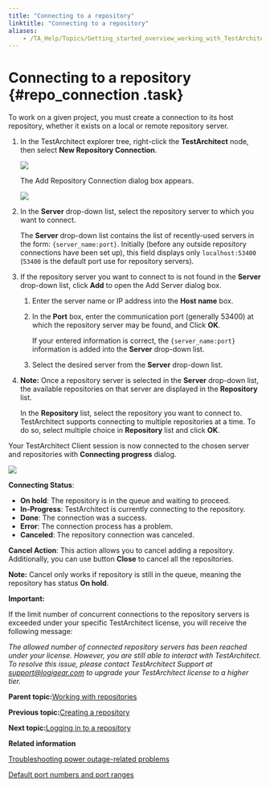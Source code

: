 ```yaml
--- 
title: "Connecting to a repository"
linktitle: "Connecting to a repository"
aliases: 
    - /TA_Help/Topics/Getting_started_overview_working_with_TestArchitect_client_connecting.html
---
```

# Connecting to a repository {#repo_connection .task}

To work on a given project, you must create a connection to its host repository, whether it exists on a local or remote repository server.

1.  In the TestArchitect explorer tree, right-click the **TestArchitect** node, then select **New Repository Connection**.

    ![](../Images/ug_connectrepository1.png)

    The Add Repository Connection dialog box appears.

    ![](../Images/ug_repositoryserver2.png)

2.  In the **Server** drop-down list, select the repository server to which you want to connect.

    The **Server** drop-down list contains the list of recently-used servers in the form: `{server_name:port}`. Initially \(before any outside repository connections have been set up\), this field displays only `localhost:53400` \(`53400` is the default port use for repository servers\).

3.  If the repository server you want to connect to is not found in the **Server** drop-down list, click **Add** to open the Add Server dialog box.

    1.  Enter the server name or IP address into the **Host name** box.

    2.  In the **Port** box, enter the communication port \(generally 53400\) at which the repository server may be found, and Click **OK**.

        If your entered information is correct, the `{server_name:port}` information is added into the **Server** drop-down list.

    3.  Select the desired server from the **Server** drop-down list.

4.  **Note:** Once a repository server is selected in the **Server** drop-down list, the available repositories on that server are displayed in the **Repository** list.

    In the **Repository** list, select the repository you want to connect to. TestArchitect supports connecting to multiple repositories at a time. To do so, select multiple choice in **Repository** list and click **OK**.


Your TestArchitect Client session is now connected to the chosen server and repositories with **Connecting progress** dialog.

![](../Images/ug_connectingprogress.png)

**Connecting Status**:

-   **On hold**: The repository is in the queue and waiting to proceed.
-   **In-Progress**: TestArchitect is currently connecting to the repository.
-   **Done**: The connection was a success.
-   **Error**: The connection process has a problem.
-   **Canceled**: The repository connection was canceled.

**Cancel Action**: This action allows you to cancel adding a repository. Additionally, you can use button **Close** to cancel all the repositories.

**Note:** Cancel only works if repository is still in the queue, meaning the repository has status **On hold**.

**Important:**

If the limit number of concurrent connections to the repository servers is exceeded under your specific TestArchitect license, you will receive the following message:

*The allowed number of connected repository servers has been reached under your license. However, you are still able to interact with TestArchitect. To resolve this issue, please contact TestArchitect Support at [support@logigear.com](mailto:support@logigear.com) to upgrade your TestArchitect license to a higher tier.*

**Parent topic:**[Working with repositories](../../TA_Help/Topics/Getting_started_overview_working_with_repositories.html)

**Previous topic:**[Creating a repository](../../TA_Help/Topics/Repository_creating.html)

**Next topic:**[Logging in to a repository](../../TA_Help/Topics/Getting_started_overview_working_with_TestArchitect_client_logging.html)

**Related information**  


[Troubleshooting power outage-related problems](../../TA_Administration/Topics/adm_troubleshooting_power_blackout.html)

[Default port numbers and port ranges](../../TA_Administration/Topics/adm_port_number_port_ranges.html)

